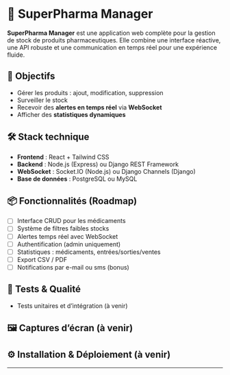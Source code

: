 # 💊 SuperPharma Manager

**SuperPharma Manager** est une application web complète pour la gestion de stock de produits pharmaceutiques. Elle combine une interface réactive, une API robuste et une communication en temps réel pour une expérience fluide.

## 🚀 Objectifs

- Gérer les produits : ajout, modification, suppression
- Surveiller le stock
- Recevoir des **alertes en temps réel** via **WebSocket**
- Afficher des **statistiques dynamiques**

## 🛠️ Stack technique

- **Frontend** : React + Tailwind CSS
- **Backend** : Node.js (Express) ou Django REST Framework
- **WebSocket** : Socket.IO (Node.js) ou Django Channels (Django)
- **Base de données** : PostgreSQL ou MySQL

## 📦 Fonctionnalités (Roadmap)

- [ ] Interface CRUD pour les médicaments
- [ ] Système de filtres  faibles stocks
- [ ] Alertes temps réel avec WebSocket
- [ ] Authentification (admin uniquement)
- [ ] Statistiques : médicaments, entrées/sorties/ventes
- [ ] Export CSV / PDF
- [ ] Notifications par e-mail ou sms (bonus)

## 🧪 Tests & Qualité

- Tests unitaires et d’intégration (à venir)

## 🖼️ Captures d’écran (à venir)

## ⚙️ Installation & Déploiement (à venir)

---
